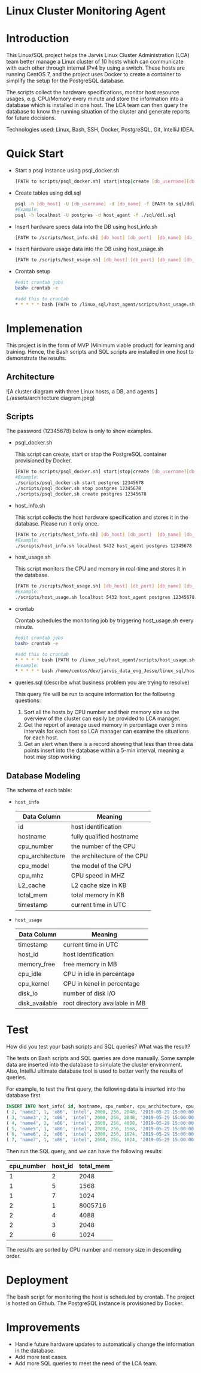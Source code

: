 # Linux Cluster Monitoring Agent
# 
# Introduction
This Linux/SQL project helps the Jarvis Linux Cluster Administration (LCA) team better manage a Linux cluster of 10 hosts which can communicate with each other through internal IPv4  by using a switch. These hosts are running CentOS 7, and the project uses Docker to create a container to simplify the setup for the PostgreSQL database.

The scripts collect the hardware specifications, monitor host resource usages, e.g. CPU/Memory every minute and store the information into a database which is installed in one host. The LCA team can then query the database to know the running situation of the cluster and generate reports for future decisions.

Technologies used: Linux, Bash, SSH, Docker, PostgreSQL, Git, IntelliJ IDEA.

# Quick Start
- Start a psql instance using psql_docker.sh

  ```bash
  [PATH to scripts/psql_docker.sh] start|stop|create [db_username][db_password]
  ```

- Create tables using ddl.sql

  ```bash
  psql -h [db_host] -U [db_username] -d [db_name] -f [PATH to sql/ddl.sql]
  #Example:
  psql -h localhost -U postgres -d host_agent -f ./sql/ddl.sql
  ```

- Insert hardware specs data into the DB using host_info.sh

  ```bash
  [PATH to /scripts/host_info.sh] [db_host] [db_port]  [db_name] [db_username] [db_password]
  ```

- Insert hardware usage data into the DB using host_usage.sh

  ```bash
  [PATH to /scripts/host_usage.sh] [db_host] [db_port] [db_name] [db_username] [db_password]
  ```

- Crontab setup

  ```bash
  #edit crontab jobs
  bash> crontab -e
  
  #add this to crontab
  * * * * * bash [PATH to /linux_sql/host_agent/scripts/host_usage.sh] [db_host] [db_port] [db_name] [db_username] [db_password] > /tmp/host_usage.log
  ```

# Implemenation
This project is in the form of MVP (Minimum viable product) for learning and training. Hence, the Bash scripts and SQL scripts are installed in one host to demonstrate the results.

## Architecture
![A cluster diagram with three Linux hosts, a DB, and agents ](./assets/architecture diagram.jpeg)


## Scripts

The password (12345678) below is only to show examples.

- psql_docker.sh

  This script can create, start or stop the PostgreSQL container provisioned by Docker.

  ```bash
  [PATH to scripts/psql_docker.sh] start|stop|create [db_username][db_password]
  #Example:
  ./scripts/psql_docker.sh start postgres 12345678
  ./scripts/psql_docker.sh stop postgres 12345678
  ./scripts/psql_docker.sh create postgres 12345678
  ```

- host_info.sh

  This script collects the host hardware specification and stores it in the database. Please run it only once.

  ```bash
  [PATH to /scripts/host_info.sh] [db_host] [db_port]  [db_name] [db_username] [db_password]
  #Example:
  ./scripts/host_info.sh localhost 5432 host_agent postgres 12345678
  ```

- host_usage.sh

  This script monitors the CPU and memory in real-time and stores it in the database.

  ```bash
  [PATH to /scripts/host_usage.sh] [db_host] [db_port] [db_name] [db_username] [db_password]
  #Example:
  ./scripts/host_usage.sh localhost 5432 host_agent postgres 12345678
  ```

- crontab

  Crontab schedules the monitoring job by triggering host_usage.sh every minute.

  ```bash
  #edit crontab jobs
  bash> crontab -e
  
  #add this to crontab
  * * * * * bash [PATH to /linux_sql/host_agent/scripts/host_usage.sh] [db_host] [db_port] [db_name] [db_username] [db_password] > /tmp/host_usage.log
  #Example:
  * * * * * bash /home/centos/dev/jarvis_data_eng_Jesse/linux_sql/host_agent/scripts/host_usage.sh] localhost 5432 host_agent postgres 12345678 > /tmp/host_usage.log
  ```

- queries.sql (describe what business problem you are trying to resolve)

  This query file will be run to acquire information for the following questions:

  1. Sort all the hosts by CPU number and their memory size so the overview of the cluster can easily be provided to LCA manager.
  2. Get the report of average used memory in percentage over 5 mins intervals for each host so LCA manager can examine the situations for each host.
  3. Get an alert when there is a record showing that less than three data points insert into the database within a 5-min interval, meaning a host may stop working.

## Database Modeling
The schema of each table:
- `host_info`

  | Data Column      | Meaning                     |
  | ---------------- | --------------------------- |
  | id               | host identification         |
  | hostname         | fully qualified hostname    |
  | cpu_number       | the number of the CPU       |
  | cpu_architecture | the architecture of the CPU |
  | cpu_model        | the model of the CPU        |
  | cpu_mhz          | CPU speed in MHZ            |
  | L2_cache         | L2 cache size in KB         |
  | total_mem        | total memory in KB          |
  | timestamp        | current time in UTC         |

- `host_usage`

  | Data Column    | Meaning                        |
  | -------------- | ------------------------------ |
  | timestamp      | current time in UTC            |
  | host_id        | host identification            |
  | memory_free    | free memory in MB              |
  | cpu_idle       | CPU in idle in percentage      |
  | cpu_kernel     | CPU in kenel in percentage     |
  | disk_io        | number of disk I/O             |
  | disk_available | root directory available in MB |

# Test
How did you test your bash scripts and SQL queries? What was the result?

The tests on Bash scripts and SQL queries are done manually. Some sample data are inserted into the database to simulate the cluster environment. Also, IntelliJ ultimate database tool is used to better verify the results of queries.

For example, to test the first query, the following data is inserted into the database first.

```sql
INSERT INTO host_info( id, hostname, cpu_number, cpu_architecture, cpu_model, cpu_mhz, L2_cache, total_mem, timestamp) VALUES 
( 2, 'name2', 1, 'x86', 'intel', 2000, 256, 2048, '2019-05-29 15:00:00.000' ), 
( 3, 'name3', 2, 'x86', 'intel', 2000, 256, 2048, '2019-05-29 15:00:00.000' ), 
( 4, 'name4', 2, 'x86', 'intel', 2000, 256, 4088, '2019-05-29 15:00:00.000' ), 
( 5, 'name5', 1, 'x86', 'intel', 2000, 256, 1568, '2019-05-29 15:00:00.000' ), 
( 6, 'name6', 2, 'x86', 'intel', 2000, 256, 1024, '2019-05-29 15:00:00.000' ), 
( 7, 'name7', 1, 'x86', 'intel', 2000, 256, 1024, '2019-05-29 15:00:00.000' ); 


```

Then run the SQL query, and we can have the following results:

| cpu_number | host_id | total_mem |
| ---------- | ------- | --------- |
| 1          | 2       | 2048      |
| 1          | 5       | 1568      |
| 1          | 7       | 1024      |
| 2          | 1       | 8005716   |
| 2          | 4       | 4088      |
| 2          | 3       | 2048      |
| 2          | 6       | 1024      |

The results are sorted by CPU number and memory size in descending order.

# Deployment
The bash script for monitoring the host is scheduled by crontab. The project is hosted on Github. The PostgreSQL instance is provisioned by Docker.

# Improvements
- Handle future hardware updates to automatically change the information in the database.
- Add more test cases.
- Add more SQL queries to meet the need of the LCA team.
